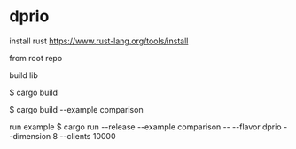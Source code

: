 # dprio

install rust
https://www.rust-lang.org/tools/install


from root repo 

build lib

$ cargo build 

$ cargo build --example comparison 

run example
$  cargo run --release --example comparison -- --flavor dprio --dimension 8 --clients 10000
